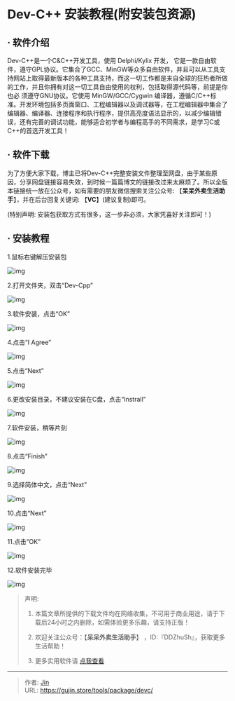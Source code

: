# Dev-C++ 安装教程(附安装包资源)


## · 软件介绍
Dev-C++是一个C&C++开发工具，使用 Delphi/Kylix 开发， 它是一款自由软件，遵守GPL协议。它集合了GCC、MinGW等众多自由软件，并且可以从工具支持网站上取得最新版本的各种工具支持，而这一切工作都是来自全球的狂热者所做的工作，并且你拥有对这一切工具自由使用的权利，包括取得源代码等，前提是你也必 须遵守GNU协议。它使用 MinGW/GCC/Cygwin 编译器，遵循C/C++标准。开发环境包括多页面窗口、工程编辑器以及调试器等，在工程编辑器中集合了编辑器、编译器、连接程序和执行程序，提供高亮度语法显示的，以减少编辑错误，还有完善的调试功能，能够适合初学者与编程高手的不同需求，是学习C或C++的首选开发工具！

## · 软件下载
为了方便大家下载，博主已将Dev-C++完整安装文件整理至网盘，由于某些原因，分享网盘链接容易失效，到时候一篇篇博文的链接改过来太麻烦了。所以全版本链接统一放在公众号，如有需要的朋友微信搜索关注公众号: 【**呆呆外卖生活助手**】，并在后台回复关键词: 【**VC**】(建议复制)即可。

(特别声明: 安装包获取方式有很多，这一步非必须，大家凭喜好关注即可！)

## · 安装教程

1.鼠标右键解压安装包

![img](https://img.gujin.store/img/v2-ee2a89d60528262e21feb2c27f45df68_720w.png)

2.打开文件夹，双击“Dev-Cpp”

![img](https://img.gujin.store/img/v2-aa232a3d51c1019c7da1b6843120472f_720w.png)

3.软件安装，点击“OK”

![img](https://img.gujin.store/img/v2-88663a8d85ea41cf8bb82e932635d4f5_720w.png)

4.点击“I Agree”

![img](https://img.gujin.store/img/v2-ee626146b8e33b1868922632fae423f6_720w.png)

5.点击“Next”

![img](https://img.gujin.store/img/v2-0bcd3d416b3963a9e03f9570b3bd6953_720w.png)

6.更改安装目录，不建议安装在C盘，点击“Instrall”

![img](https://img.gujin.store/img/v2-3d1f75143226427f75664208b68603ce_720w.png)

7.软件安装，稍等片刻

![img](https://img.gujin.store/img/v2-af70b314dce2ba28cd54324129a21da0_720w.png)

8.点击“Finish”

![img](https://img.gujin.store/img/v2-20d40c1b6e6275f590f7c029b562a319_720w.png)

9.选择简体中文，点击“Next”

![img](https://img.gujin.store/img/v2-47a783f8e9309b30a35e2857e263f1a1_720w.png)

10.点击“Next”

![img](https://img.gujin.store/img/v2-4dba5f77e05a8128d33dca6b51ba3b06_720w.png)

11.点击“OK”

![img](https://img.gujin.store/img/v2-a96d46c3456f76da6e053e8a588fdfb3_720w.png)

12.软件安装完毕

![img](https://img.gujin.store/img/v2-2a58bd4c12409291fc9c30b8cd2c55f3_720w.png)




> 声明: 
>
> 1. 本篇文章所提供的下载文件均在网络收集，不可用于商业用途，请于下载后24小时之内删除，如需体验更多乐趣，请支持正版！
>
> 2. 欢迎关注公众号：【**呆呆外卖生活助手**】 ，ID:『DDZhuSh』，获取更多生活帮助！
>
> 3. 更多实用软件请  [点我查看](/tools)

---

> 作者: [Jin](https://img.gujin.store/img/favicon.ico)  
> URL: https://gujin.store/tools/package/devc/  


